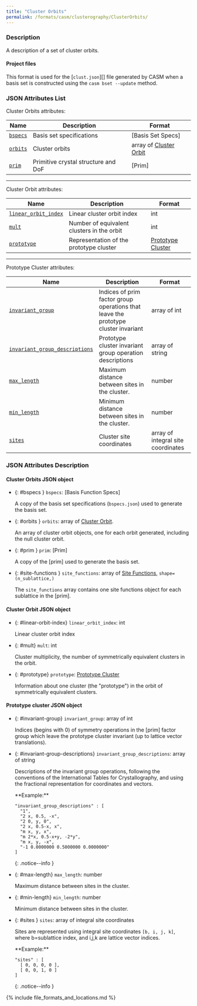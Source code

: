 ```yaml
---
title: "Cluster Orbits"
permalink: /formats/casm/clusterography/ClusterOrbits/
---
```


### Description

A description of a set of cluster orbits.


#### Project files

This format is used for the [`clust.json`][] file generated by CASM when a basis set is constructed using the `casm bset --update` method.


### JSON Attributes List

Cluster Orbits attributes:

| Name | Description | Format |
|-|-|-|
| [`bspecs`](#bspecs) | Basis set specifications | [Basis Set Specs] |
| [`orbits`](#orbits) | Cluster orbits | array of [Cluster Orbit](#cluster-orbit-json-object) |
| [`prim`](#prim) | Primitive crystal structure and DoF | [Prim] |

---

Cluster Orbit attributes:

| Name | Description | Format |
|-|-|-|
| [`linear_orbit_index`](#linear-orbit-index) | Linear cluster orbit index | int |
| [`mult`](#mult) | Number of equivalent clusters in the orbit | int |
| [`prototype`](#prototype) | Representation of the prototype cluster | [Prototype Cluster](#prototype-cluster-json-object) |

---

Prototype Cluster attributes:

| Name | Description | Format |
|-|-|-|
| [`invariant_group`](#invariant-group) | Indices of prim factor group operations that leave the prototype cluster invariant | array of int |
| [`invariant_group_descriptions`](#invariant-group-descriptions) | Prototype cluster invariant group operation descriptions | array of string |
| [`max_length`](#max-length) | Maximum distance between sites in the cluster. | number |
| [`min_length`](#min-length) | Minimum distance between sites in the cluster. | number |
| [`sites`](#sites) | Cluster site coordinates | array of integral site coordinates |


### JSON Attributes Description

#### Cluster Orbits JSON object

- {: #bspecs } `bspecs`: [Basis Function Specs]

  A copy of the basis set specifications (`bspecs.json`) used to generate the basis set.

- {: #orbits } `orbits`:  array of [Cluster Orbit](#cluster-basis-set-orbit-json-object).

  An array of cluster orbit objects, one for each orbit generated, including the null cluster orbit.

- {: #prim } `prim`: [Prim]

  A copy of the [prim] used to generate the basis set.

- {: #site-functions } `site_functions`: array of [Site Functions](#site-functions-json-object), `shape=(n_sublattice,)`

  The `site_functions` array contains one site functions object for each sublattice in the [prim].


#### Cluster Orbit JSON object

- {: #linear-orbit-index} `linear_orbit_index`: int

  Linear cluster orbit index

- {: #mult} `mult`: int

  Cluster multiplicity, the number of symmetrically equivalent clusters in the orbit.

- {: #prototype} `prototype`: [Prototype Cluster](#prototype-cluster-json-object)

  Information about one cluster (the "prototype") in the orbit of symmetrically equivalent clusters.


#### Prototype cluster JSON object

- {: #invariant-group} `invariant_group`: array of int

  Indices (begins with 0) of symmetry operations in the [prim] factor group which leave the prototype cluster invariant (up to lattice vector translations).

- {: #invariant-group-descriptions} `invariant_group_descriptions`: array of string

  Descriptions of the invariant group operations, following the conventions of the International Tables for Crystallography, and using the fractional representation for coordinates and vectors.

  <div>
  **Example:**

      "invariant_group_descriptions" : [
        "1",
        "2 x, 0.5, -x",
        "2 0, y, 0",
        "2 x, 0.5-x, x",
        "m x, y, x",
        "m 2*x, 0.5-x+y, -2*y",
        "m x, y, -x",
        "-1 0.0000000 0.5000000 0.0000000"
      ]

  </div>
  {: .notice--info }

- {: #max-length} `max_length`: number

  Maximum distance between sites in the cluster.

- {: #min-length} `min_length`: number

  Minimum distance between sites in the cluster.

- {: #sites } `sites`: array of integral site coordinates

  Sites are represented using integral site coordinates `[b, i, j, k]`, where b=sublattice index, and i,j,k are lattice vector indices.

  <div>
  **Example:**

      "sites" : [
        [ 0, 0, 0, 0 ],
        [ 0, 0, 1, 0 ]
      ]

  </div>
  {: .notice--info }

{% include file_formats_and_locations.md %}
